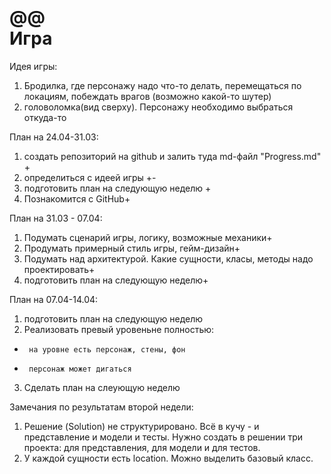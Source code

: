@@\
Игра
====
Идея игры:
1.  Бродилка, где персонажу надо что-то делать, перемещаться по локациям, побеждать врагов (возможно какой-то шутер)
2.  головоломка(вид сверху). Персонажу необходимо выбраться откуда-то 

План на 24.04-31.03:
1.  создать репозиторий на github и залить туда md-файл "Progress.md" +
2.  определиться с идеей игры +- 
3.  подготовить план на следующую неделю +
4.  Познакомится с GitHub+

План на 31.03 - 07.04:
1.  Подумать сценарий игры, логику, возможные механики+
2.  Продумать примерный стиль игры, гейм-дизайн+
3.  Подумать над архитектурой. Какие сущности, класы, методы надо проектировать+
4.  подготовить план на следующую неделю+

План на 07.04-14.04:
1.  подготовить план на следующую неделю
2.  Реализовать превый уровеньне полностью:
*      на уровне есть персонаж, стены, фон
*      персонаж может дигаться
3.  Сделать план на слеующую неделю

Замечания по результатам второй недели:
1. Решение (Solution) не структурировано. Всё в кучу - и представление и модели и тесты. Нужно создать в решении три проекта: для представления, для модели и для тестов.
2. У каждой сущности есть location. Можно выделить базовый класс.
